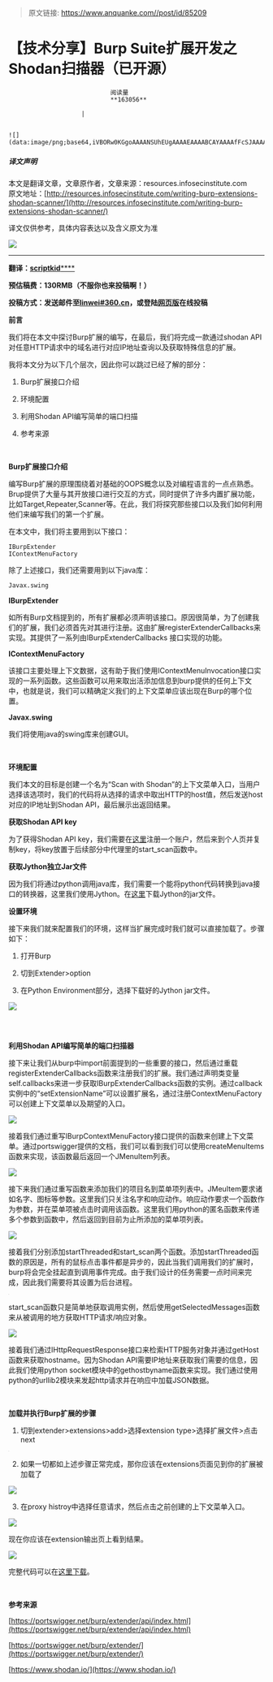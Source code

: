 > 原文链接: https://www.anquanke.com//post/id/85209 


# 【技术分享】Burp Suite扩展开发之Shodan扫描器（已开源）


                                阅读量   
                                **163056**
                            
                        |
                        
                                                                                                                                    ![](data:image/png;base64,iVBORw0KGgoAAAANSUhEUgAAAAEAAAABCAYAAAAfFcSJAAAAAXNSR0IArs4c6QAAAARnQU1BAACxjwv8YQUAAAAJcEhZcwAADsQAAA7EAZUrDhsAAAANSURBVBhXYzh8+PB/AAffA0nNPuCLAAAAAElFTkSuQmCC)
                                                                                            



##### 译文声明

本文是翻译文章，文章原作者，文章来源：resources.infosecinstitute.com
                                <br>原文地址：[http://resources.infosecinstitute.com/writing-burp-extensions-shodan-scanner/](http://resources.infosecinstitute.com/writing-burp-extensions-shodan-scanner/)

译文仅供参考，具体内容表达以及含义原文为准

**[![](https://p1.ssl.qhimg.com/t01a209ceaf6f0d1555.png)](https://p1.ssl.qhimg.com/t01a209ceaf6f0d1555.png)**

****

**翻译：**[**scriptkid******](http://bobao.360.cn/member/contribute?uid=2529059652)

**预估稿费：130RMB（不服你也来投稿啊！）**

**投稿方式：发送邮件至[linwei#360.cn](mailto:linwei@360.cn)，或登陆[网页版](http://bobao.360.cn/contribute/index)在线投稿**



**前言**

我们将在本文中探讨Burp扩展的编写，在最后，我们将完成一款通过shodan API对任意HTTP请求中的域名进行对应IP地址查询以及获取特殊信息的扩展。

我将本文分为以下几个层次，因此你可以跳过已经了解的部分：

1. Burp扩展接口介绍

2. 环境配置

3. 利用Shodan API编写简单的端口扫描

4. 参考来源

<br>

**Burp扩展接口介绍**

编写Burp扩展的原理围绕着对基础的OOPS概念以及对编程语言的一点点熟悉。Brup提供了大量与其开放接口进行交互的方式，同时提供了许多内置扩展功能，比如Target,Repeater,Scanner等。在此，我们将探究那些接口以及我们如何利用他们来编写我们的第一个扩展。

在本文中，我们将主要用到以下接口：



```
IBurpExtender
IContextMenuFactory
```



除了上述接口，我们还需要用到以下java库：

```
Javax.swing
```

**IBurpExtender**

如所有Burp文档提到的，所有扩展都必须声明该接口。原因很简单，为了创建我们的扩展，我们必须首先对其进行注册。这由扩展registerExtenderCallbacks来实现。其提供了一系列由IBurpExtenderCallbacks 接口实现的功能。

**IContextMenuFactory**

该接口主要处理上下文数据，这有助于我们使用IContextMenuInvocation接口实现的一系列函数。这些函数可以用来取出活添加信息到burp提供的任何上下文中，也就是说，我们可以精确定义我们的上下文菜单应该出现在Burp的哪个位置。

**Javax.swing**

我们将使用java的swing库来创建GUI。

<br>

**环境配置**

我们本文的目标是创建一个名为“Scan with Shodan”的上下文菜单入口，当用户选择该选项时，我们的代码将从选择的请求中取出HTTP的host值，然后发送host对应的IP地址到Shodan API，最后展示出返回结果。

**获取Shodan API key**

为了获得Shodan API key，我们需要在[这里](https://account.shodan.io/login)注册一个账户，然后来到个人页并复制key，将key放置于后续部分中代理里的start_scan函数中。

**获取Jython独立Jar文件**

因为我们将通过python调用java库，我们需要一个能将python代码转换到java接口的转换器，这里我们使用Jython。在[这里](http://www.jython.org/downloads.html)下载Jython的jar文件。

**设置环境**

接下来我们就来配置我们的环境，这样当扩展完成时我们就可以直接加载了。步骤如下：

1. 打开Burp

2. 切到Extender&gt;option

3. 在Python Environment部分，选择下载好的Jython jar文件。

[![](https://p5.ssl.qhimg.com/t01bd49915169244911.png)](https://p5.ssl.qhimg.com/t01bd49915169244911.png)

### <br>

**利用Shodan API编写简单的端口扫描器**

接下来让我们从burp中import前面提到的一些重要的接口，然后通过重载registerExtenderCallbacks函数来注册我们的扩展。我们通过声明类变量self.callbacks来进一步获取IBurpExtenderCallbacks函数的实例。通过callback 实例中的“setExtensionName”可以设置扩展名，通过注册ContextMenuFactory可以创建上下文菜单以及期望的入口。

[![](https://p2.ssl.qhimg.com/t017776c6a89f1850ab.png)](https://p2.ssl.qhimg.com/t017776c6a89f1850ab.png)

接着我们通过重写IBurpContextMenuFactory接口提供的函数来创建上下文菜单。通过portswigger提供的文档，我们可以看到我们可以使用createMenuItems函数来实现，该函数最后返回一个JMenuItem列表。

[![](https://p0.ssl.qhimg.com/t010e24a55bc21b5700.png)](https://p0.ssl.qhimg.com/t010e24a55bc21b5700.png)

接下来我们通过重写函数来添加我们的项目名到菜单项列表中。JMeuItem要求诸如名字、图标等参数。这里我们只关注名字和响应动作。响应动作要求一个函数作为参数，并在菜单项被点击时调用该函数。这里我们用python的匿名函数来传递多个参数到函数中，然后返回到目前为止所添加的菜单项列表。

[![](https://p2.ssl.qhimg.com/t01191c4ac8acafa6be.png)](https://p2.ssl.qhimg.com/t01191c4ac8acafa6be.png)

接着我们分别添加startThreaded和start_scan两个函数。添加startThreaded函数的原因是，所有的鼠标点击事件都是异步的，因此当我们调用我们的扩展时，burp将会完全挂起直到调用事件完成。由于我们设计的任务需要一点时间来完成，因此我们需要将其设置为后台进程。

[![](data:image/png;base64,iVBORw0KGgoAAAANSUhEUgAAAAEAAAABCAYAAAAfFcSJAAAAAXNSR0IArs4c6QAAAARnQU1BAACxjwv8YQUAAAAJcEhZcwAADsQAAA7EAZUrDhsAAAANSURBVBhXYzh8+PB/AAffA0nNPuCLAAAAAElFTkSuQmCC)](https://p3.ssl.qhimg.com/t01d0a06491c56e9f91.png)

start_scan函数只是简单地获取调用实例，然后使用getSelectedMessages函数来从被调用的地方获取HTTP请求/响应对象。

[![](https://p5.ssl.qhimg.com/t01727cfe58a89441de.png)](https://p5.ssl.qhimg.com/t01727cfe58a89441de.png)

接着我们通过IHttpRequestResponse接口来检索HTTP服务对象并通过getHost函数来获取hostname。因为Shodan API需要IP地址来获取我们需要的信息，因此我们使用python socket模块中的gethostbyname函数来实现。我们通过使用python的urllib2模块来发起http请求并在响应中加载JSON数据。

<br>

**加载并执行Burp扩展的步骤**

1. 切到extender&gt;extensions&gt;add&gt;选择extension type&gt;选择扩展文件&gt;点击next

[![](data:image/png;base64,iVBORw0KGgoAAAANSUhEUgAAAAEAAAABCAYAAAAfFcSJAAAAAXNSR0IArs4c6QAAAARnQU1BAACxjwv8YQUAAAAJcEhZcwAADsQAAA7EAZUrDhsAAAANSURBVBhXYzh8+PB/AAffA0nNPuCLAAAAAElFTkSuQmCC)](https://p0.ssl.qhimg.com/t01bb17a793e9be272b.png)

2. 如果一切都如上述步骤正常完成，那你应该在extensions页面见到你的扩展被加载了

[![](https://p2.ssl.qhimg.com/t01ea1d929157a14332.png)](https://p2.ssl.qhimg.com/t01ea1d929157a14332.png)

3. 在proxy histroy中选择任意请求，然后点击之前创建的上下文菜单入口。

[![](https://p0.ssl.qhimg.com/t0177263078a0d13a7b.png)](https://p0.ssl.qhimg.com/t0177263078a0d13a7b.png)

现在你应该在extension输出页上看到结果。

[![](https://p1.ssl.qhimg.com/t01987b2a5e1257da5d.png)](https://p1.ssl.qhimg.com/t01987b2a5e1257da5d.png)

完整代码可以在[这里下载](https://github.com/hackzsd/BurpExtenderPractise)。

<br>

**参考来源**

[https://portswigger.net/burp/extender/api/index.html](https://portswigger.net/burp/extender/api/index.html)

[https://portswigger.net/burp/extender/](https://portswigger.net/burp/extender/)

[https://www.shodan.io/](https://www.shodan.io/)
